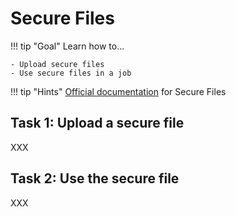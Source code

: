 # Secure Files

!!! tip "Goal"
    Learn how to...

    - Upload secure files
    - Use secure files in a job

!!! tip "Hints"
    [Official documentation](https://docs.gitlab.com/ee/ci/secure_files/) for Secure Files

## Task 1: Upload a secure file

XXX

## Task 2: Use the secure file

XXX
